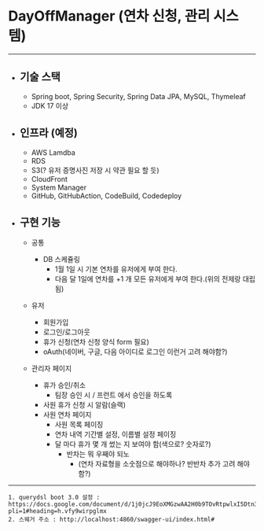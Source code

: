 # DayOffManager (연차 신청, 관리 시스템)
------------------ --

- ## 기술 스택 
    - Spring boot, Spring Security, Spring Data JPA, MySQL, Thymeleaf
    - JDK 17 이상 

- ## 인프라 (예정)
    - AWS Lamdba 
    - RDS
    - S3(? 유저 증명사진 저장 시 약관 필요 할 듯)
    - CloudFront
    - System Manager
    - GitHub, GitHubAction, CodeBuild, Codedeploy

- ## 구현 기능
    - 공통
      - DB 스케쥴링
        - 1월 1일 시 기본 연차를 유저에게 부여 한다.
        - 다음 달 1일에 연차를 +1 개 모든 유저에게 부여 한다.(위의 전제랑 대립 됨)
    
    - 유저 
      - 회원가입
      - 로그인/로그아웃
      - 휴가 신청(연차 신청 양식 form 필요)
      - oAuth(네이버, 구글, 다음 아이디로 로그인 이런거 고려 해야함?)
      
    - 관리자 페이지
      - 휴가 승인/취소
        - 팀장 승인 시 / 프런트 에서 승인을 하도록
      - 사원 휴가 신청 시 알람(슬랙)
      - 사원 연차 페이지
        - 사원 목록 페이징
        - 연차 내역 기간별 설정, 이름별 설정 페이징
        - 달 마다 휴가 몇 개 썼는 지 보여야 함(색으로? 숫자로?)
          - 반차는 뭐 우째야 되노 
            - (연차 자료형을 소숫점으로 해야하나? 반반차 추가 고려 해야함?) 

-- -- 
```
1. querydsl boot 3.0 설정 : https://docs.google.com/document/d/1j0jcJ9EoXMGzwAA2H0b9TOvRtpwlxI5Dtn3sRtuXQas/edit?pli=1#heading=h.vfy9wirpglmx
2. 스웨거 주소 : http://localhost:4860/swagger-ui/index.html#